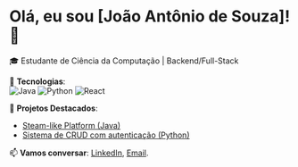 # Olá, eu sou [João Antônio de Souza]! 👋  

🎓 Estudante de Ciência da Computação | Backend/Full-Stack  

🔧 **Tecnologias**:  
![Java](https://img.shields.io/badge/Java-ED8B00?style=flat&logo=java&logoColor=white)
![Python](https://img.shields.io/badge/Python-3776AB?style=flat&logo=python&logoColor=white)
![React](https://img.shields.io/badge/React-20232A?style=flat&logo=react&logoColor=61DAFB)  

🌟 **Projetos Destacados**:  
- [Steam-like Platform (Java)]()  
- [Sistema de CRUD com autenticação (Python)]()  

📫 **Vamos conversar**: [LinkedIn]([link](https://www.linkedin.com/in/jo%C3%A3o-ant%C3%B4nio-de-souza-055736365/)), [Email](joaoantoniowb2003@gmail.com).  
